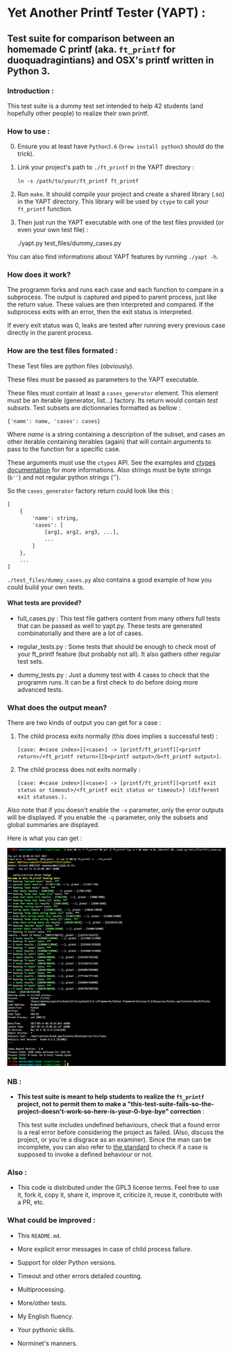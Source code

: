 # Yet Another Printf Tester (YAPT) :

## Test suite for comparison between an homemade C printf (aka. `ft_printf` for duoquadragintians) and OSX's printf written in Python 3.

### Introduction :

This test suite is a dummy test set intended to help 42 students (and hopefully other people) to realize their own printf.

### How to use :

0. Ensure you at least have `Python3.6` (`brew install python3` should do the trick).

1. Link your project's path to `./ft_printf` in the YAPT directory :

   `ln -s /path/to/your/ft_printf ft_printf`

2. Run `make`. It should compile your project and create a shared library (.so) in the YAPT directory.
   This library will be used by `ctype` to call your `ft_printf` function.
   
3. Then just run the YAPT executable with one of the test files provided (or even your own test file) :

    ./yapt.py test_files/dummy_cases.py

You can also find informations about YAPT features by running `./yapt -h`.

### How does it work?

The programm forks and runs each case and each function to compare in a subprocess. The output is captured and piped to parent process, just like the return value.
These values are then interpreted and compared. If the subprocess exits with an error, then the exit status is interpreted.

If every exit status was 0, leaks are tested after running every previous case directly in the parent process.

### How are the test files formated :

These Test files are python files (obviously).

These files must be passed as parameters to the YAPT executable.

These files must contain at least a `cases_generator` element. This element must be an iterable (generator, list...) factory. Its return would contain *test subsets*.
Test subsets are dictionnaries formatted as bellow :

    {'name': name, 'cases': cases}

Where *name* is a string containing a description of the subset, and cases an other iterable containing iterables (again) that will contain arguments to pass to the function for a specific case.

These arguments must use the `ctypes` API. See the examples and [ctypes documentation][1] for more informations. Also strings must be byte strings (`b''`) and not regular python strings ('').

So the `cases_generator` factory return could look like this :

    [
	    {
		    'name': string,
			'cases': [
				[arg1, arg2, arg3, ...],
				...
			]
		},
		...
	]

`./test_files/dummy_cases.py` also contains a good example of how you could build your own tests.

#### What tests are provided?

* full_cases.py : This test file gathers content from many others full tests that can be passed as well to yapt.py. These tests are generated combinatorially and there are a *lot* of cases.

* regular_tests.py : Some tests that should be enough to check most of your ft_printf feature (but probably not all). It also gathers other regular test sets.

* dummy_tests.py : Just a dummy test with 4 cases to check that the programm runs. It can be a first check to do before doing more advanced tests.

### What does the output mean?

There are two kinds of output you can get for a case :

1. The child process exits normally (this does implies s successful test) :

       [case: #<case index>][<case>] -> [printf/ft_printf][<printf return>/<ft_printf return>][b<printf output>/b<ft_printf output>].

2. The child process does not exits normally :

       [case: #<case index>][<case>] -> [printf/ft_printf][<printf exit status or timeout>/<ft_printf exit status or timeout>] (different exit statuses.).

Also note that if you doesn't enable the `-v` parameter, only the error outputs will be displayed. If you enable the `-q` parameter, only the subsets and global summaries are displayed.

Here is what you can get :

![Output example](https://raw.githubusercontent.com/vmonteco/YAPT/master/2.0.png)

### NB :

* **This test suite is meant to help students to realize the `ft_printf` project, not to permit them to make a "this-test-suite-fails-so-the-project-doesn't-work-so-here-is-your-0-bye-bye" correction** :

   This test suite includes undefined behaviours, check that a found error is a real error before considering the project as failed. (Also, discuss the project, or you're a disgrace as an examiner). Since the man can be incomplete, you can also refer to [the standard][2] to check if a case is supposed to invoke a defined behaviour or not.

### Also :

* This code is distributed under the GPL3 license terms. Feel free to use it, fork it, copy it, share it, improve it, criticize it, reuse it, contribute with a PR, etc.

### What could be improved :

* This `README.md`.

* More explicit error messages in case of child process failure.

* Support for older Python versions.

* Timeout and other errors detailed counting.

* Multiprocessing.

* More/other tests.

* My English fluency.

* Your pythonic skills.

* Norminet's manners.

[1]: https://7chan.org/pr/src/Violent_Python_A_Cookbook_for_Hackers_Forensic_Ana.pdf
[2]: http://www.iso-9899.info/n1570.html#7.21.6.1
